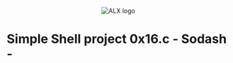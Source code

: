 <p align="center">
<img src="http://www.ALX.com/ALX-logo.png" alt="ALX logo">
</p>

# Simple Shell project 0x16.c - Sodash -
